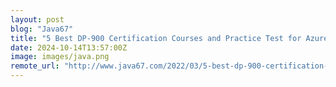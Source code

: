 ```yaml
---
layout: post
blog: "Java67"
title: "5 Best DP-900 Certification Courses and Practice Test for Azure Data Fundamentals Exam in 2025"
date: 2024-10-14T13:57:00Z
image: images/java.png
remote_url: "http://www.java67.com/2022/03/5-best-dp-900-certification-courses-and-practice-tests-azure-data-fundamental.html"
---
```

